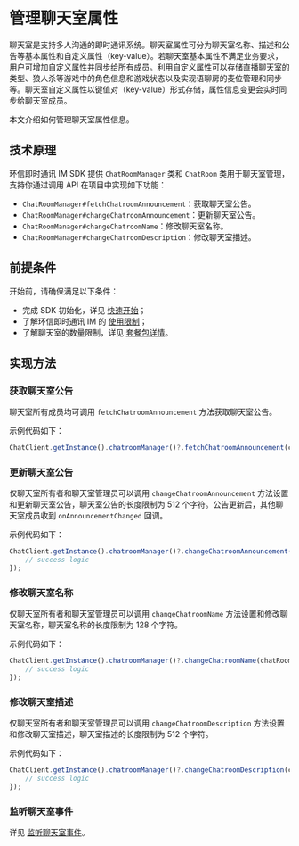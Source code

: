 # 管理聊天室属性

<Toc />

聊天室是支持多人沟通的即时通讯系统。聊天室属性可分为聊天室名称、描述和公告等基本属性和自定义属性（key-value）。若聊天室基本属性不满足业务要求，用户可增加自定义属性并同步给所有成员。利用自定义属性可以存储直播聊天室的类型、狼人杀等游戏中的角色信息和游戏状态以及实现语聊房的麦位管理和同步等。聊天室自定义属性以键值对（key-value）形式存储，属性信息变更会实时同步给聊天室成员。

本文介绍如何管理聊天室属性信息。

## 技术原理

环信即时通讯 IM SDK 提供 `ChatRoomManager` 类和 `ChatRoom` 类用于聊天室管理，支持你通过调用 API 在项目中实现如下功能：

- `ChatRoomManager#fetchChatroomAnnouncement`：获取聊天室公告。
- `ChatRoomManager#changeChatroomAnnouncement`：更新聊天室公告。
- `ChatRoomManager#changeChatroomName`：修改聊天室名称。
- `ChatRoomManager#changeChatroomDescription`：修改聊天室描述。

## 前提条件

开始前，请确保满足以下条件：

- 完成 SDK 初始化，详见 [快速开始](quickstart.html)；
- 了解环信即时通讯 IM 的 [使用限制](/product/limitation.html)；
- 了解聊天室的数量限制，详见 [套餐包详情](https://www.easemob.com/pricing/im)。

## 实现方法



### 获取聊天室公告

聊天室所有成员均可调用 `fetchChatroomAnnouncement` 方法获取聊天室公告。

示例代码如下：

```TypeScript
ChatClient.getInstance().chatroomManager()?.fetchChatroomAnnouncement(chatRoomId).then(announcement => console.log(announcement));
```

### 更新聊天室公告

仅聊天室所有者和聊天室管理员可以调用 `changeChatroomAnnouncement` 方法设置和更新聊天室公告，聊天室公告的长度限制为 512 个字符。公告更新后，其他聊天室成员收到 `onAnnouncementChanged` 回调。

示例代码如下：

```TypeScript
ChatClient.getInstance().chatroomManager()?.changeChatroomAnnouncement(chatRoomId, announcement).then(chatroom => {
    // success logic
});
```

### 修改聊天室名称

仅聊天室所有者和聊天室管理员可以调用 `changeChatroomName` 方法设置和修改聊天室名称，聊天室名称的长度限制为 128 个字符。

示例代码如下：

```TypeScript
ChatClient.getInstance().chatroomManager()?.changeChatroomName(chatRoomId, newName).then(chatroom => {
    // success logic
});
```

### 修改聊天室描述

仅聊天室所有者和聊天室管理员可以调用 `changeChatroomDescription` 方法设置和修改聊天室描述，聊天室描述的长度限制为 512 个字符。

示例代码如下：

```TypeScript
ChatClient.getInstance().chatroomManager()?.changeChatroomDescription(chatRoomId, newDescription).then(chatroom => {
    // success logic
});
```

### 监听聊天室事件

详见 [监听聊天室事件](room_manage.html#监听聊天室事件)。